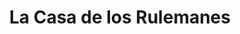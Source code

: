 ---
title: "La Casa de los Rulemanes"
url: /jardin-america/la-casa-de-los-rulemanes/
shop: Autoteile
---